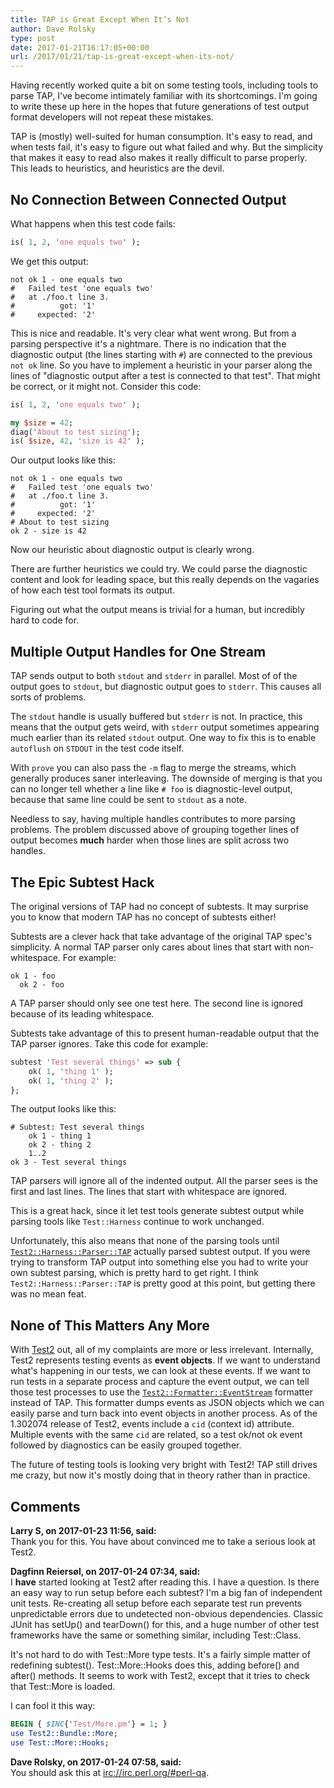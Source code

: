 ```yaml
---
title: TAP is Great Except When It’s Not
author: Dave Rolsky
type: post
date: 2017-01-21T16:17:05+00:00
url: /2017/01/21/tap-is-great-except-when-its-not/
---
```


Having recently worked quite a bit on some testing tools, including tools to parse TAP, I've become
intimately familiar with its shortcomings. I'm going to write these up here in the hopes that future
generations of test output format developers will not repeat these mistakes.

TAP is (mostly) well-suited for human consumption. It's easy to read, and when tests fail, it's easy
to figure out what failed and why. But the simplicity that makes it easy to read also makes it
really difficult to parse properly. This leads to heuristics, and heuristics are the devil.

## No Connection Between Connected Output

What happens when this test code fails:

```perl
is( 1, 2, 'one equals two' );
```

We get this output:

```
not ok 1 - one equals two
#   Failed test 'one equals two'
#   at ./foo.t line 3.
#          got: '1'
#     expected: '2'
```

This is nice and readable. It's very clear what went wrong. But from a parsing perspective it's a
nightmare. There is no indication that the diagnostic output (the lines starting with `#`) are
connected to the previous `not ok` line. So you have to implement a heuristic in your parser along
the lines of "diagnostic output after a test is connected to that test". That might be correct, or
it might not. Consider this code:

```perl
is( 1, 2, 'one equals two' );

my $size = 42;
diag('About to test sizing');
is( $size, 42, 'size is 42' );
```

Our output looks like this:

```
not ok 1 - one equals two
#   Failed test 'one equals two'
#   at ./foo.t line 3.
#          got: '1'
#     expected: '2'
# About to test sizing
ok 2 - size is 42
```

Now our heuristic about diagnostic output is clearly wrong.

There are further heuristics we could try. We could parse the diagnostic content and look for
leading space, but this really depends on the vagaries of how each test tool formats its output.

Figuring out what the output means is trivial for a human, but incredibly hard to code for.

## Multiple Output Handles for One Stream

TAP sends output to both `stdout` and `stderr` in parallel. Most of of the output goes to `stdout`,
but diagnostic output goes to `stderr`. This causes all sorts of problems.

The `stdout` handle is usually buffered but `stderr` is not. In practice, this means that the output
gets weird, with `stderr` output sometimes appearing much earlier than its related `stdout` output.
One way to fix this is to enable `autoflush` on `STDOUT` in the test code itself.

With `prove` you can also pass the `-m` flag to merge the streams, which generally produces saner
interleaving. The downside of merging is that you can no longer tell whether a line like `# foo` is
diagnostic-level output, because that same line could be sent to `stdout` as a note.

Needless to say, having multiple handles contributes to more parsing problems. The problem discussed
above of grouping together lines of output becomes **much** harder when those lines are split across
two handles.

## The Epic Subtest Hack

The original versions of TAP had no concept of subtests. It may surprise you to know that modern TAP
has no concept of subtests either!

Subtests are a clever hack that take advantage of the original TAP spec's simplicity. A normal TAP
parser only cares about lines that start with non-whitespace. For example:

```
ok 1 - foo
  ok 2 - foo
```

A TAP parser should only see one test here. The second line is ignored because of its leading
whitespace.

Subtests take advantage of this to present human-readable output that the TAP parser ignores. Take
this code for example:

```perl
subtest 'Test several things' => sub {
    ok( 1, 'thing 1' );
    ok( 1, 'thing 2' );
};
```

The output looks like this:

```
# Subtest: Test several things
    ok 1 - thing 1
    ok 2 - thing 2
    1..2
ok 3 - Test several things
```

TAP parsers will ignore all of the indented output. All the parser sees is the first and last lines.
The lines that start with whitespace are ignored.

This is a great hack, since it let test tools generate subtest output while parsing tools like
`Test::Harness` continue to work unchanged.

Unfortunately, this also means that none of the parsing tools until
[`Test2::Harness::Parser::TAP`][1] actually parsed subtest output. If you were trying to transform
TAP output into something else you had to write your own subtest parsing, which is pretty hard to
get right. I think `Test2::Harness::Parser::TAP` is pretty good at this point, but getting there was
no mean feat.

## None of This Matters Any More

With [Test2][2] out, all of my complaints are more or less irrelevant. Internally, Test2 represents
testing events as **event objects**. If we want to understand what's happening in our tests, we can
look at these events. If we want to run tests in a separate process and capture the event output, we
can tell those test processes to use the [`Test2::Formatter::EventStream`][3] formatter instead of
TAP. This formatter dumps events as JSON objects which we can easily parse and turn back into event
objects in another process. As of the 1.302074 release of Test2, events include a `cid` (context id)
attribute. Multiple events with the same `cid` are related, so a test ok/not ok event followed by
diagnostics can be easily grouped together.

The future of testing tools is looking very bright with Test2! TAP still drives me crazy, but now
it's mostly doing that in theory rather than in practice.

[1]: https://metacpan.org/pod/Test2::Harness::Parser::TAP
[2]: https://metacpan.org/pod/Test2
[3]: https://metacpan.org/pod/Test2::Formatter::EventStream

## Comments

**Larry S, on 2017-01-23 11:56, said:**  
Thank you for this. You have about convinced me to take a serious look at Test2.

**Dagfinn Reiersøl, on 2017-01-24 07:34, said:**  
I **have** started looking at Test2 after reading this. I have a question. Is there an easy way to
run setup before each subtest? I'm a big fan of independent unit tests. Re-creating all setup before
each separate test run prevents unpredictable errors due to undetected non-obvious dependencies.
Classic JUnit has setUp() and tearDown() for this, and a huge number of other test frameworks have
the same or something similar, including Test::Class.

It's not hard to do with Test::More type tests. It's a fairly simple matter of redefining subtest().
Test::More::Hooks does this, adding before() and after() methods. It seems to work with Test2,
except that it tries to check that Test::More is loaded.

I can fool it this way:

```perl
BEGIN { $INC{'Test/More.pm'} = 1; }
use Test2::Bundle::More;
use Test::More::Hooks;
```

**Dave Rolsky, on 2017-01-24 07:58, said:**  
You should ask this at <irc://irc.perl.org/#perl-qa>.

